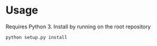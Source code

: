 
# Usage

Requires Python 3.
Install by running on the root repository
```python
python setup.py install
```
